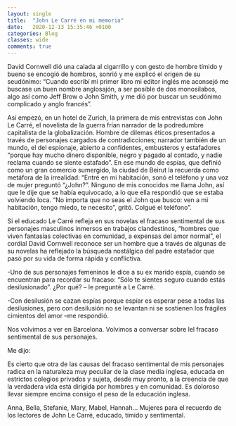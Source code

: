 ```yaml
---
layout: single
title:  "John Le Carré en mi memoria"
date:   2020-12-13 15:35:46 +0100
categories: Blog
classes: wide
comments: true
---
```


David Cornwell dió una calada al cigarrillo y con gesto de hombre tímido y bueno se encogió de hombros, sonrió y me explicó el origen de su seudónimo: “Cuando escribí mi primer libro mi editor inglés me aconsejó  me buscase un buen nombre anglosajón, a ser posible de dos monosílabos, algo así como Jeff Brow o John Smith, y me dió por buscar un seudónimo complicado y anglo francés”.

Así empezó, en un hotel de Zurich, la primera de mis entrevistas con John Le Carré, el novelista de la guerra frían narrador de la podredumbre capitalista de la globalización. Hombre de dilemas éticos presentados a través de personajes cargados de contradicciones; narrador también de un mundo, el del  espionaje, abierto a confidentes, embusteros y estafadores “porque hay mucho dinero disponible, negro y pagado al contado, y nadie reclama cuando se siente estafado”. En ese mundo de espías, que definió como un gran comercio sumergido, la ciudad de Beirut la recuerda como metáfora de la irrealidad: “Entré en mi habitación, sonó el teléfono y una voz de mujer preguntó “¿John?”. Ninguno de mis conocidos me llama John, así que le dije que se había equivocado, a lo que ella respondió que se estaba volviendo loca. “No importa que no seas el John que busco: ven a mi habitación, tengo miedo, te necesito”, gritó.  Colgué el teléfono”.

Si el educado Le Carré refleja en sus novelas el fracaso sentimental de sus personajes masculinos inmersos en trabajos clandestinos, “hombres que viven fantasías colectivas en comunidad, a expensas del amor normal”, el cordial David Cornwell reconoce ser un hombre que a través de algunas de su novelas ha reflejado la búsqueda nostálgica del padre estafador que pasó por su vida de forma rápida y conflictiva.

-Uno de sus personajes femeninos le dice a su ex marido espía, cuando se encuentran para recordar su fracaso: “Sólo te sientes seguro cuando estás desilusionado”. ¿Por qué? – le pregunté  a Le Carré.

-Con desilusión se cazan espías  porque espiar es esperar pese a todas las desilusiones, pero con desilusión no se levantan ni se sostienen los frágiles cimientos del amor –me respondió.

Nos volvimos a ver en Barcelona. Volvimos a conversar sobre lel fracaso sentimental de sus personajes.

Me dijo:

Es cierto que otra de las causas del fracaso sentimental de mis personajes radica en la naturaleza muy peculiar de la clase media inglesa, educada en estrictos colegios privados y sujeta, desde muy pronto, a la creencia de que la verdadera vida está dirigida por hombres y en comunidad. Es doloroso llevar siempre encima consigo el peso de la educación inglesa.

Anna, Bella, Stefanie, Mary, Mabel, Hannah… Mujeres para el recuerdo de los lectores de John Le Carré, educado, tímido y sentimental.
